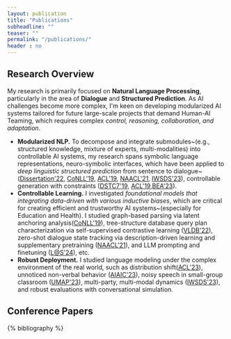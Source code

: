 ```yaml
---
layout: publication
title: "Publications"
subheadline: ""
teaser: ""
permalink: "/publications/"
header : no
---
```

## Research Overview

My research is primarily focused on **Natural Language Processing**, particularly in the area of **Dialogue** and **Structured Prediction**. As AI challenges become more complex, I'm keen on developing modularized AI systems tailored for future large-scale projects that demand Human-AI Teaming, which requires complex *control, reasoning, collaboration, and adaptation*.

- **Modularized NLP.** To decompose and integrate submodules~(e.g., structured knowledge, mixture of experts, multi-modalities) into controllable AI systems, my research spans symbolic language representations, neuro-symbolic interfaces, which have been applied to *deep linguistic structured prediction* from sentence to dialogue~([Dissertation'22](https://www.proquest.com/docview/2777357718?pq-origsite=gscholar&fromopenview=true),
           [CoNLL'19](https://aclanthology.org/K19-2013/),
           [ACL'19](https://aclanthology.org/P19-1563/),
           [NAACL'21](https://aclanthology.org/2021.naacl-main.62/),
           [IWSDS'23](https://arxiv.org/abs/2302.12944)), controllable generation with constraints ([DSTC7'19](http://workshop.colips.org/dstc7/papers/13.pdf), [ACL'19](https://aclanthology.org/P19-1192/),[BEA'23](https://aclanthology.org/2023.bea-1.47/)).
- **Controllable Learning.** I investigated *foundational models that integrating data-driven with various inductive biases*, which are critical for creating efficient and trustworthy AI systems~(especially for Education and Health). I studied graph-based parsing via latent anchoring analysis([CoNLL'19](https://aclanthology.org/K19-2013)),
      tree-structure database query plan characterization via self-supervised contrastive learning ([VLDB'22](https://dl.acm.org/doi/10.14778/3503585.3503600)),
      zero-shot dialogue state tracking via description-driven
      learning and supplementary pretraining ([NAACL'21](https://aclanthology.org/2021.naacl-main.62/)), and LLM prompting and finetuning ([L@S'24](https://dl.acm.org/doi/10.1145/3657604.366466://dl.acm.org/doi/10.1145/36576043664664)), etc. 
- **Robust Deployment.** I studied language modeling under the complex environment of the real world, such as distribution shift([ACL'23](https://aclanthology.org/2023.acl-short.156)), unnoticed non-verbal behavior ([AIAIC'23](https://aichildinteraction.github.io/preprint/AIAIC23_paper_7399.pdf)), noisy speech in small-group classroom ([UMAP'23](https://dl.acm.org/doi/10.1145/3565472.3595606)),
      multi-party, multi-modal dynamics ([IWSDS'23](https://arxiv.org/abs/2302.12944)),
      and robust evaluations with conversational simulation.


## Conference Papers
{% bibliography %}
<!--
{% bibliography --query @*[year=2021] %}
{% bibliography --query @*[year=2019] %}
{% bibliography --query @*[year=2015] %}
{% bibliography --query @*[year=2012] %}
-->



